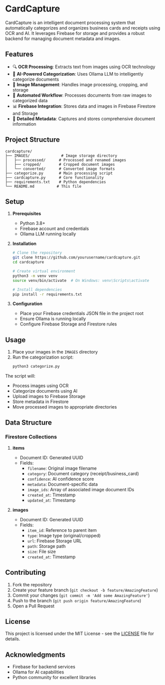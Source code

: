 # CardCapture

CardCapture is an intelligent document processing system that automatically categorizes and organizes business cards and receipts using OCR and AI. It leverages Firebase for storage and provides a robust backend for managing document metadata and images.

## Features

- 🔍 **OCR Processing**: Extracts text from images using OCR technology
- 🤖 **AI-Powered Categorization**: Uses Ollama LLM to intelligently categorize documents
- 📱 **Image Management**: Handles image processing, cropping, and storage
- 🔄 **Automated Workflow**: Processes documents from raw images to categorized data
- 📊 **Firebase Integration**: Stores data and images in Firebase Firestore and Storage
- 📝 **Detailed Metadata**: Captures and stores comprehensive document information

## Project Structure

```
cardcapture/
├── IMAGES/              # Image storage directory
│   ├── processed/      # Processed and renamed images
│   ├── cropped/        # Cropped document images
│   └── converted/      # Converted image formats
├── categorize.py       # Main processing script
├── cardcapture.py      # Core functionality
├── requirements.txt    # Python dependencies
└── README.md          # This file
```

## Setup

1. **Prerequisites**
   - Python 3.8+
   - Firebase account and credentials
   - Ollama LLM running locally

2. **Installation**
   ```bash
   # Clone the repository
   git clone https://github.com/yourusername/cardcapture.git
   cd cardcapture

   # Create virtual environment
   python3 -m venv venv
   source venv/bin/activate  # On Windows: venv\Scripts\activate

   # Install dependencies
   pip install -r requirements.txt
   ```

3. **Configuration**
   - Place your Firebase credentials JSON file in the project root
   - Ensure Ollama is running locally
   - Configure Firebase Storage and Firestore rules

## Usage

1. Place your images in the `IMAGES` directory
2. Run the categorization script:
   ```bash
   python3 categorize.py
   ```

The script will:
- Process images using OCR
- Categorize documents using AI
- Upload images to Firebase Storage
- Store metadata in Firestore
- Move processed images to appropriate directories

## Data Structure

### Firestore Collections

1. **items**
   - Document ID: Generated UUID
   - Fields:
     - `filename`: Original image filename
     - `category`: Document category (receipt/business_card)
     - `confidence`: AI confidence score
     - `metadata`: Document-specific data
     - `image_ids`: Array of associated image document IDs
     - `created_at`: Timestamp
     - `updated_at`: Timestamp

2. **images**
   - Document ID: Generated UUID
   - Fields:
     - `item_id`: Reference to parent item
     - `type`: Image type (original/cropped)
     - `url`: Firebase Storage URL
     - `path`: Storage path
     - `size`: File size
     - `created_at`: Timestamp

## Contributing

1. Fork the repository
2. Create your feature branch (`git checkout -b feature/AmazingFeature`)
3. Commit your changes (`git commit -m 'Add some AmazingFeature'`)
4. Push to the branch (`git push origin feature/AmazingFeature`)
5. Open a Pull Request

## License

This project is licensed under the MIT License - see the [LICENSE](LICENSE) file for details.

## Acknowledgments

- Firebase for backend services
- Ollama for AI capabilities
- Python community for excellent libraries 